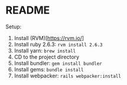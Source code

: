 # README

Setup:

1) Install (RVM)[https://rvm.io/]
2) Install ruby 2.6.3: `rvm install 2.6.3`
3) Install yarn: `brew install`
4) CD to the project directory
5) Install bundler: `gem install bundler`
6) Install gems: `bundle install`
7) Install webpacker: `rails webpacker:install`

